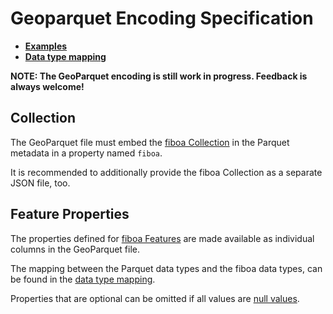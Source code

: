 # Geoparquet Encoding Specification

- **[Examples](examples/)**
- **[Data type mapping](datatypes.md)**

**NOTE: The GeoParquet encoding is still work in progress. Feedback is always welcome!**

## Collection

The GeoParquet file must embed the [fiboa Collection](../core/README.md#collection)
in the Parquet metadata in a property named `fiboa`.

It is recommended to additionally provide the fiboa Collection as a separate JSON file, too.

## Feature Properties

The properties defined for [fiboa Features](../core/README.md#features) are made available as
individual columns in the GeoParquet file.

The mapping between the Parquet data types and the fiboa data types, can be found in the
[data type mapping](datatypes.md).

Properties that are optional can be omitted if all values are
[null values](https://parquet.apache.org/docs/file-format/nulls/).
